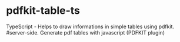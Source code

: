 # pdfkit-table-ts
TypeScript - Helps to draw informations in simple tables using pdfkit. #server-side. Generate pdf tables with javascript (PDFKIT plugin) 
